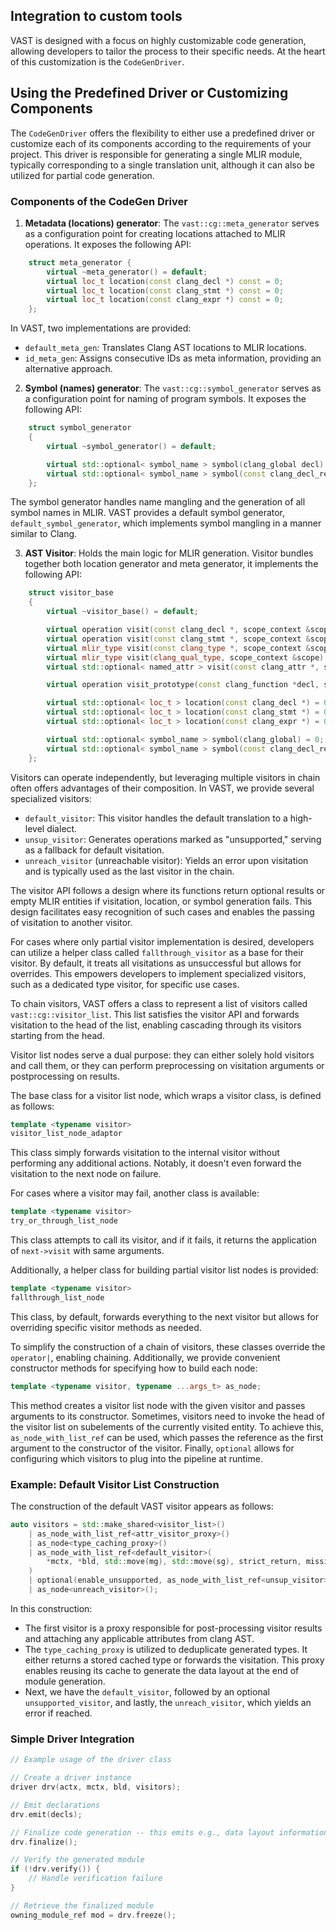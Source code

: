 
## Integration to custom tools

VAST is designed with a focus on highly customizable code generation, allowing
developers to tailor the process to their specific needs. At the heart of this customization is the `CodeGenDriver`.

## Using the Predefined Driver or Customizing Components

The `CodeGenDriver` offers the flexibility to either use a predefined driver or
customize each of its components according to the requirements of your project.
This driver is responsible for generating a single MLIR module, typically
corresponding to a single translation unit, although it can also be utilized for
partial code generation.

### Components of the CodeGen Driver

1. __Metadata (locations) generator__: The `vast::cg::meta_generator` serves as a
configuration point for creating locations attached to MLIR operations. It
exposes the following API:

```cpp
    struct meta_generator {
        virtual ~meta_generator() = default;
        virtual loc_t location(const clang_decl *) const = 0;
        virtual loc_t location(const clang_stmt *) const = 0;
        virtual loc_t location(const clang_expr *) const = 0;
    };
```

In VAST, two implementations are provided:
- `default_meta_gen`: Translates Clang AST locations to MLIR locations.
- `id_meta_gen`: Assigns consecutive IDs as meta information, providing an
alternative approach.

2. __Symbol (names) generator__: The `vast::cg::symbol_generator` serves as a
configuration point for naming of program symbols. It exposes the following API:

```cpp
    struct symbol_generator
    {
        virtual ~symbol_generator() = default;

        virtual std::optional< symbol_name > symbol(clang_global decl) = 0;
        virtual std::optional< symbol_name > symbol(const clang_decl_ref_expr *decl) = 0;
    };
```

The symbol generator handles name mangling and the generation of all symbol names in MLIR.
VAST provides a default symbol generator, `default_symbol_generator`, which implements
symbol mangling in a manner similar to Clang.

3. __AST Visitor__: Holds the main logic for MLIR generation. Visitor bundles
together both location generator and meta generator, it implements the following
API:

```cpp
    struct visitor_base
    {
        virtual ~visitor_base() = default;

        virtual operation visit(const clang_decl *, scope_context &scope) = 0;
        virtual operation visit(const clang_stmt *, scope_context &scope) = 0;
        virtual mlir_type visit(const clang_type *, scope_context &scope) = 0;
        virtual mlir_type visit(clang_qual_type, scope_context &scope)    = 0;
        virtual std::optional< named_attr > visit(const clang_attr *, scope_context &scope) = 0;

        virtual operation visit_prototype(const clang_function *decl, scope_context &scope) = 0;

        virtual std::optional< loc_t > location(const clang_decl *) = 0;
        virtual std::optional< loc_t > location(const clang_stmt *) = 0;
        virtual std::optional< loc_t > location(const clang_expr *) = 0;

        virtual std::optional< symbol_name > symbol(clang_global) = 0;
        virtual std::optional< symbol_name > symbol(const clang_decl_ref_expr *) = 0;
    };
```

Visitors can operate independently, but leveraging multiple visitors in chain
often offers advantages of their composition. In VAST, we provide several
specialized visitors:

- `default_visitor`: This visitor handles the default translation to a high-level dialect.
- `unsup_visitor`: Generates operations marked as "unsupported," serving as a fallback for default visitation.
- `unreach_visitor` (unreachable visitor): Yields an error upon visitation and is typically used as the last visitor in the chain.

The visitor API follows a design where its functions return optional results or
empty MLIR entities if visitation, location, or symbol generation fails. This
design facilitates easy recognition of such cases and enables the passing of
visitation to another visitor.

For cases where only partial visitor implementation is desired, developers can
utilize a helper class called `fallthrough_visitor` as a base for their visitor.
By default, it treats all visitations as unsuccessful but allows for overrides.
This empowers developers to implement specialized visitors, such as a dedicated
type visitor, for specific use cases.

To chain visitors, VAST offers a class to represent a list of visitors called
`vast::cg::visitor_list`. This list satisfies the visitor API and forwards
visitation to the head of the list, enabling cascading through its visitors
starting from the head.

Visitor list nodes serve a dual purpose: they can either solely hold visitors
and call them, or they can perform preprocessing on visitation arguments or
postprocessing on results.

The base class for a visitor list node, which wraps a visitor class, is defined
as follows:

```cpp
template <typename visitor>
visitor_list_node_adaptor
```

This class simply forwards visitation to the internal visitor without performing
any additional actions. Notably, it doesn't even forward the visitation to the
next node on failure.

For cases where a visitor may fail, another class is available:

```cpp
template <typename visitor>
try_or_through_list_node
```

This class attempts to call its visitor, and if it fails, it returns the
application of `next->visit` with same arguments.

Additionally, a helper class for building partial visitor list nodes is
provided:

```cpp
template <typename visitor>
fallthrough_list_node
```

This class, by default, forwards everything to the next visitor but allows for
overriding specific visitor methods as needed.

To simplify the construction of a chain of visitors, these classes override the `operator|`, enabling chaining. Additionally, we provide convenient constructor methods for specifying how to build each node:

```cpp
template <typename visitor, typename ...args_t> as_node;
```

This method creates a visitor list node with the given visitor and passes
arguments to its constructor. Sometimes, visitors need to invoke the head of the
visitor list on subelements of the currently visited entity. To achieve this,
`as_node_with_list_ref` can be used, which passes the reference as the first
argument to the constructor of the visitor. Finally, `optional` allows for
configuring which visitors to plug into the pipeline at runtime.

### Example: Default Visitor List Construction

The construction of the default VAST visitor appears as follows:

```cpp
auto visitors = std::make_shared<visitor_list>()
    | as_node_with_list_ref<attr_visitor_proxy>()
    | as_node<type_caching_proxy>()
    | as_node_with_list_ref<default_visitor>(
        *mctx, *bld, std::move(mg), std::move(sg), strict_return, missing_return_policy
    )
    | optional(enable_unsupported, as_node_with_list_ref<unsup_visitor>(*mctx, *bld))
    | as_node<unreach_visitor>();
```

In this construction:

- The first visitor is a proxy responsible for post-processing visitor results and attaching any applicable attributes from clang AST.
- The `type_caching_proxy` is utilized to deduplicate generated types. It either returns a stored cached type or forwards the visitation. This proxy enables reusing its cache to generate the data layout at the end of module generation.
- Next, we have the `default_visitor`, followed by an optional `unsupported_visitor`, and lastly, the `unreach_visitor`, which yields an error if reached.

### Simple Driver Integration

```cpp
// Example usage of the driver class

// Create a driver instance
driver drv(actx, mctx, bld, visitors);

// Emit declarations
drv.emit(decls);

// Finalize code generation -- this emits e.g., data layout information
drv.finalize();

// Verify the generated module
if (!drv.verify()) {
    // Handle verification failure
}

// Retrieve the finalized module
owning_module_ref mod = drv.freeze();
```